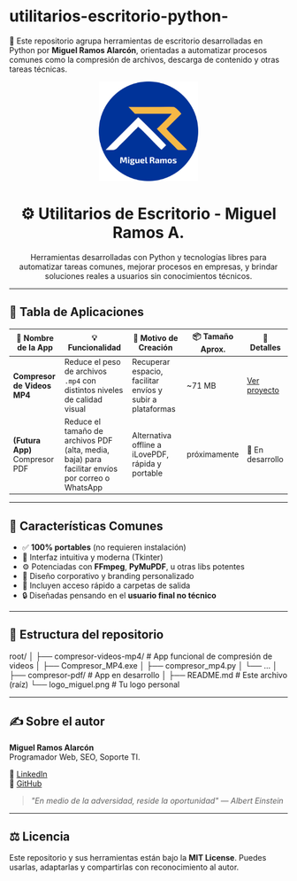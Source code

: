 # utilitarios-escritorio-python-
🎯 Este repositorio agrupa herramientas de escritorio desarrolladas en Python por **Miguel Ramos Alarcón**, orientadas a automatizar procesos comunes como la compresión de archivos, descarga de contenido y otras tareas técnicas.

<p align="center">
  <img src="logo_miguel.png" alt="Logo de Miguel Ramos" width="180">
</p>

<h1 align="center">⚙️ Utilitarios de Escritorio - Miguel Ramos A.</h1>

<p align="center">
  Herramientas desarrolladas con Python y tecnologías libres para automatizar tareas comunes, mejorar procesos en empresas, y brindar soluciones reales a usuarios sin conocimientos técnicos.
</p>

---

## 🧰 Tabla de Aplicaciones

| 🧾 Nombre de la App             | 💡 Funcionalidad                                    | 🎯 Motivo de Creación                                      | 📦 Tamaño Aprox. | 🔗 Detalles |
|--------------------------------|-----------------------------------------------------|------------------------------------------------------------|------------------|-------------|
| **Compresor de Videos MP4**    | Reduce el peso de archivos `.mp4` con distintos niveles de calidad visual | Recuperar espacio, facilitar envíos y subir a plataformas | ~71 MB           | [Ver proyecto](./compresor-videos-mp4/) |
| **(Futura App)** Compresor PDF | Reduce el tamaño de archivos PDF (alta, media, baja) para facilitar envíos por correo o WhatsApp | Alternativa offline a iLovePDF, rápida y portable         | próximamente     | 🔧 En desarrollo |

---

## 📌 Características Comunes

- ✅ **100% portables** (no requieren instalación)
- 🧠 Interfaz intuitiva y moderna (Tkinter)
- ⚙️ Potenciadas con **FFmpeg**, **PyMuPDF**, u otras libs potentes
- 🧾 Diseño corporativo y branding personalizado
- 📂 Incluyen acceso rápido a carpetas de salida
- 🔒 Diseñadas pensando en el **usuario final no técnico**

---

## 📁 Estructura del repositorio
root/
│
├── compresor-videos-mp4/ # App funcional de compresión de videos
│ ├── Compresor_MP4.exe
│ ├── compresor_mp4.py
│ └── ...
│
├── compresor-pdf/ # App en desarrollo
│
├── README.md # Este archivo (raíz)
└── logo_miguel.png # Tu logo personal

---

## ✍️ Sobre el autor

**Miguel Ramos Alarcón**  
Programador Web, SEO, Soporte TI.

📌 [LinkedIn](https://pe.linkedin.com/in/miguel-alonso-ramos-alarcon)  
📁 [GitHub](https://github.com/miguelramosalarcon)  

> _"En medio de la adversidad, reside la oportunidad" — Albert Einstein_

---

## ⚖️ Licencia

Este repositorio y sus herramientas están bajo la **MIT License**. Puedes usarlas, adaptarlas y compartirlas con reconocimiento al autor.



